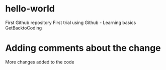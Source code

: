 # hello-world
First Github repository
First trial using Github - Learning basics
GetBacktoCoding
# Adding comments about the change
More changes added to the code
